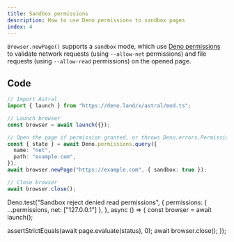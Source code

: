 ```yaml
---
title: Sandbox permissions
description: How to use Deno permissions to sandbox pages
index: 4
---
```


`Browser.newPage()` supports a `sandbox` mode, which use
[Deno permissions](https://docs.deno.com/runtime/manual/basics/permissions) to
validate network requests (using `--allow-net` permissions) and file requests
(using `--allow-read` permissions) on the opened page.

## Code

```ts
// Import Astral
import { launch } from "https://deno.land/x/astral/mod.ts";

// Launch browser
const browser = await launch({});

// Open the page if permission granted, or throws Deno.errors.PermissionDenied
const { state } = await Deno.permissions.query({
  name: "net",
  path: "example.com",
});
await browser.newPage("https://example.com", { sandbox: true });

// Close browser
await browser.close();
```

Deno.test("Sandbox reject denied read permissions", { permissions: {
...permissions, net: ["127.0.0.1"] }, }, async () => { const browser = await
launch();

assertStrictEquals(await page.evaluate(status), 0); await browser.close(); });

